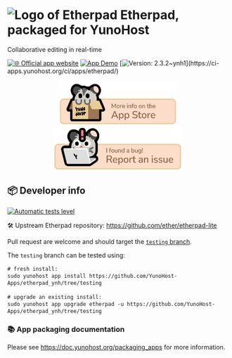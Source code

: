 <!--
N.B.: This README was automatically generated by <https://github.com/YunoHost/apps_tools/blob/main/readme_generator>
It shall NOT be edited by hand.
-->

<h1>
  <img src="https://raw.githubusercontent.com/YunoHost/apps/main/logos/etherpad.png" width="32px" alt="Logo of Etherpad">
  Etherpad, packaged for YunoHost
</h1>

Collaborative editing in real-time

[![🌐 Official app website](https://img.shields.io/badge/Official_app_website-darkgreen?style=for-the-badge)](https://etherpad.org/)
[![App Demo](https://img.shields.io/badge/App_Demo-blue?style=for-the-badge)](https://video.etherpad.com/)
[![Version: 2.3.2~ynh1](https://img.shields.io/badge/Version-2.3.2~ynh1-rgba(0,150,0,1)?style=for-the-badge)](https://ci-apps.yunohost.org/ci/apps/etherpad/)

<div align="center">
<a href="https://apps.yunohost.org/app/etherpad"><img height="100px" src="https://github.com/YunoHost/yunohost-artwork/raw/refs/heads/main/badges/neopossum-badges/badge_more_info_on_the_appstore.svg"/></a>
<a href="https://github.com/YunoHost-Apps/etherpad_ynh/issues"><img height="100px" src="https://github.com/YunoHost/yunohost-artwork/raw/refs/heads/main/badges/neopossum-badges/badge_report_an_issue.svg"/></a>
</div>

## 📦 Developer info

[![Automatic tests level](https://apps.yunohost.org/badge/cilevel/etherpad)](https://ci-apps.yunohost.org/ci/apps/etherpad/)

🛠️ Upstream Etherpad repository: <https://github.com/ether/etherpad-lite>

Pull request are welcome and should target the [`testing` branch](https://github.com/YunoHost-Apps/etherpad_ynh/tree/testing).

The `testing` branch can be tested using:
```
# fresh install:
sudo yunohost app install https://github.com/YunoHost-Apps/etherpad_ynh/tree/testing

# upgrade an existing install:
sudo yunohost app upgrade etherpad -u https://github.com/YunoHost-Apps/etherpad_ynh/tree/testing
```

### 📚 App packaging documentation

Please see <https://doc.yunohost.org/packaging_apps> for more information.